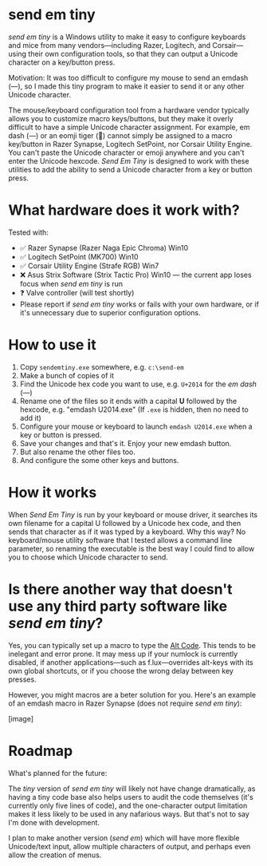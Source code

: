 # send em tiny
_send em tiny_ is a Windows utility to make it easy to configure keyboards and mice from many vendors—including Razer, Logitech, and Corsair—using their own configuration tools, so that they can output a Unicode character on a key/button press.

Motivation: It was too difficult to configure my mouse to send an emdash (—), so I made this tiny program to make it easier to send it or any other Unicode character.

The mouse/keyboard configuration tool from a hardware vendor typically allows you to customize macro keys/buttons, but they make it overly difficult to have a simple Unicode character assignment. For example, em dash (—) or an eomji tiger (🐯) cannot simply be assigned to a macro key/button in Razer Synapse, Logitech SetPoint, nor Corsair Utility Engine. You can't paste the Unicode character or emoji anywhere and you can't enter the Unicode hexcode. _Send Em Tiny_ is designed to work with these utilities to add the ability to send a Unicode character from a key or button press.

# What hardware does it work with?

Tested with: 
* ✅ Razer Synapse (Razer Naga Epic Chroma) Win10
* ✅ Logitech SetPoint (MK700) Win10
* ✅ Corsair Utility Engine (Strafe RGB) Win7
* ❌ Asus Strix Software (Strix Tactic Pro) Win10 — the current app loses focus when _send em tiny_ is run
* ❓ Valve controller (will test shortly)
* Please report if _send em tiny_ works or fails with your own hardware, or if it's unnecessary due to superior configuration options.

# How to use it

1. Copy `sendemtiny.exe` somewhere, e.g. `c:\send-em`
2. Make a bunch of copies of it
3. Find the Unicode hex code you want to use, e.g. `U+2014` for the _em dash_ (—)
4. Rename one of the files so it ends with a capital **U** followed by the hexcode, e.g. "emdash U2014.exe" (If `.exe` is hidden, then no need to add it)
5. Configure your mouse or keyboard to launch `emdash U2014.exe` when a key or button is pressed.
6. Save your changes and that's it. Enjoy your new emdash button.
7. But also rename the other files too.
8. And configure the some other keys and buttons.

# How it works
When _Send Em Tiny_ is run by your keyboard or mouse driver, it searches its own filename for a capital U followed by a Unicode hex code, and then sends that character as if it was typed by a keyboard.
Why this way? No keyboard/mouse utility software that I tested allows a command line parameter, so renaming the executable is the best way I could find to allow you to choose which Unicode character to send.

# Is there another way that doesn't use any third party software like _send em tiny_?
Yes, you can typically set up a macro to type the [Alt Code](https://en.wikipedia.org/wiki/Alt_code). This tends to be inelegant and error prone. It may mess up if your numlock is currently disabled, if another applications—such as f.lux—overrides alt-keys with its own global shortcuts, or if you choose the wrong delay between key presses.

However, you might macros are a beter solution for you. Here's an example of an emdash macro in Razer Synapse (does not require _send em tiny_):

[image]

# Roadmap

What's planned for the future:

The _tiny_ version of _send em tiny_ will likely not have change dramatically, as having a tiny code base also helps users to audit the code themselves (it's currently only five lines of code), and the one-character output limitation makes it less likely to be used in any nafarious ways. But that's not to say I'm done with development.

I plan to make another version (_send em_) which will have more flexible Unicode/text input, allow multiple characters of output, and perhaps even allow the creation of menus.
